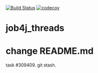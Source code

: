 [![Build Status](https://travis-ci.org/SereginSun/job4j_threads.svg?branch=main)](https://travis-ci.org/SereginSun/job4j_threads)
[![codecov](https://codecov.io/gh/SereginSun/job4j_threads/branch/main/graph/badge.svg)](https://codecov.io/gh/SereginSun/job4j_threads)

# job4j_threads
# change README.md

task #309409. git stash.